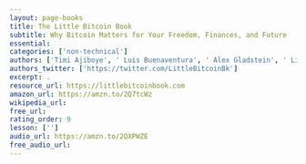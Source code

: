 ```yaml
---
layout: page-books
title: The Little Bitcoin Book
subtitle: Why Bitcoin Matters for Your Freedom, Finances, and Future
essential: 
categories: ['non-technical']
authors: ['Timi Ajiboye', ' Luis Buenaventura', ' Alex Gladstein', ' Lily Liu', ' Alexander Lloyd', ' Alejandro Machado', ' Jimmy Song', ' Alena Vranova']
authors_twitter: ['https://twitter.com/LittleBitcoinBk']
excerpt: .
resource_url: https://littlebitcoinbook.com
amazon_url: https://amzn.to/2Q7tcWz
wikipedia_url: 
free_url: 
rating_order: 9
lesson: ['']
audio_url: https://amzn.to/2QXPWZE
free_audio_url: 
---
```

